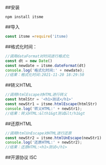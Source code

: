 ##安装
```
npm install itsme
```

##导入
```js
const itsme =require('itsme)
```

##格式化时间：
```js
//调用dataFormat对时间进行格式化
const dt = new Date()
const newdate = itsme.dateFormat(dt)
console.log('格式化时间:' + newdate);
//结果：格式化时间:2021-11-20 18:29:50
```

##转义HTML
```js
//调用htmlEscape对HTML进行转义
const htmlStr = '<h1>测试</h1>'
const newStr1 = itsme.htmlEscape(htmlStr)
console.log('转义HTML:' + newStr1);
//结果：转义HTML:&lth1&gt测试&lt/h1&gt
```

##还原HTML
```js
//调用htmlUnEscape对HTML进行还原
const newStr2 = itsme.htmlUnEscape(newStr1)
console.log('还原HTML:' + newStr2);
//结果：还原HTML:<h1>测试</h1>
```

##开源协议
ISC